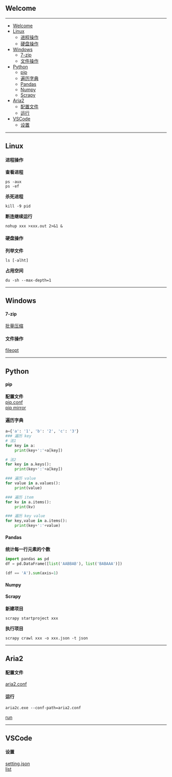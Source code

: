 ## Welcome
***
- [Welcome](#welcome)
- [Linux](#linux)
    - [进程操作](#进程操作)
    - [硬盘操作](#硬盘操作)
- [Windows](#windows)
    - [7-zip](#7-zip)
    - [文件操作](#文件操作)
- [Python](#python)
    - [pip](#pip)
    - [遍历字典](#遍历字典)
    - [Pandas](#pandas)
    - [Numpy](#numpy)
    - [Scrapy](#scrapy)
- [Aria2](#aria2)
    - [配置文件](#配置文件)
    - [运行](#运行)
- [VSCode](#vscode)
    - [设置](#设置)

***
## Linux
#### 进程操作
**查看进程**
```
ps -aux
ps -ef
```
**杀死进程**
```
kill -9 pid
```
**断连继续运行**
```
nohup xxx >xxx.out 2>&1 &
```
#### 硬盘操作
**列举文件**
```
ls [-alht]
```
**占用空间**
```
du -sh --max-depth=1
```
***
## Windows
#### 7-zip
[批量压缩](https://github.com/masonmsh/Notes/blob/master/doc/bat/7zip%E6%89%B9%E9%87%8F%E6%93%8D%E4%BD%9C.txt "7-zip")
#### 文件操作
[fileopt](https://github.com/masonmsh/Notes/blob/master/doc/bat/fileopt.py "fileopt")
***
## Python
#### pip
**配置文件**  
[pip.conf](https://github.com/masonmsh/Notes/blob/master/doc/python/pip.ini "conf")  
[pip mirror](https://github.com/masonmsh/Notes/blob/master/doc/python/pip%20mirror.txt "mirror")
#### 遍历字典
```python
a={'a': '1', 'b': '2', 'c': '3'}
### 遍历 key
# 法1
for key in a:
    print(key+':'+a[key])

# 法2
for key in a.keys():
    print(key+':'+a[key])

### 遍历 value
for value in a.values():
    print(value)

### 遍历 item
for kv in a.items():
    print(kv)

### 遍历 key value
for key,value in a.items():
    print(key+':'+value)
```
#### Pandas
**统计每一行元素的个数**
```python
import pandas as pd
df = pd.DataFrame([list('AABBAB'), list('BABAAA')])

(df == 'A').sum(axis=1)
```
#### Numpy
#### Scrapy
**新建项目**
```
scrapy startproject xxx
```
**执行项目**
```
scrapy crawl xxx -o xxx.json -t json
```
***
## Aria2
#### 配置文件
[aria2.conf](https://github.com/masonmsh/Notes/blob/master/aria2/aria2.conf "conf")
#### 运行
```
aria2c.exe --conf-path=aria2.conf
```
[run](https://github.com/masonmsh/Notes/blob/master/aria2/run.bat "run")
***
## VSCode
#### 设置
[setting.json](https://github.com/masonmsh/Notes/blob/master/plugin/vsc/setting.json "json")  
[list](https://github.com/masonmsh/Notes/blob/master/plugin/vsc/list.txt "list")

